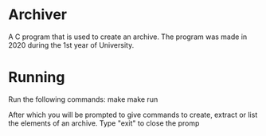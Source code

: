 # Archiver

A C program that is used to create an archive. The program was made in 2020 during the 1st year of University.

# Running

Run the following commands:
make
make run

After which you will be prompted to give commands to create, extract or list the elements of an archive.
Type "exit" to close the promp
